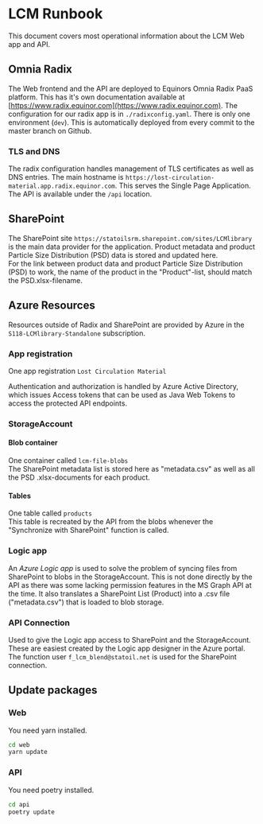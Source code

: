 # LCM Runbook

This document covers most operational information about the LCM Web app and API.

## Omnia Radix

The Web frontend and the API are deployed to Equinors Omnia Radix PaaS platform. This has it's own documentation available at [https://www.radix.equinor.com](https://www.radix.equinor.com). The configuration for our radix app is in `./radixconfig.yaml`. There is only one environment (`dev`). This is automatically deployed from every commit to the master branch on Github.

### TLS and DNS

The radix configuration handles management of TLS certificates as well as DNS entries. The main hostname is `https://lost-circulation-material.app.radix.equinor.com`. This serves the Single Page Application. The API is available under the `/api` location.

## SharePoint

The SharePoint site `https://statoilsrm.sharepoint.com/sites/LCMlibrary` is the main data provider for the application. Product metadata and product Particle Size Distribution (PSD) data is stored and updated here.  
For the link between product data and product Particle Size Distribution (PSD) to work, the name of the product in the "Product"-list, should match the PSD.xlsx-filename.

## Azure Resources

Resources outside of Radix and SharePoint are provided by Azure in the `S118-LCMlibrary-Standalone` subscription.

### App registration

One app registration `Lost Circulation Material`  

Authentication and authorization is handled by Azure Active Directory, which issues Access tokens that can be used as Java Web Tokens to access the protected API endpoints.

### StorageAccount

#### Blob container

One container called `lcm-file-blobs`  
The SharePoint metadata list is stored here as "metadata.csv" as well as all the PSD .xlsx-documents for each product.

#### Tables

One table called `products`  
This table is recreated by the API from the blobs whenever the "Synchronize with SharePoint" function is called.

### Logic app

An _Azure Logic app_ is used to solve the problem of syncing files from SharePoint to blobs in the StorageAccount. This is not done directly by the API as there was some lacking permission features in the MS Graph API at the time.
It also translates a SharePoint List (Product) into a .csv file ("metadata.csv") that is loaded to blob storage.

### API Connection

Used to give the Logic app access to SharePoint and the StorageAccount.  
These are easiest created by the Logic app designer in the Azure portal.  
The function user `f_lcm_blend@statoil.net` is used for the SharePoint connection.

## Update packages

### Web

You need yarn installed.

```sh
cd web
yarn update
```

### API

You need poetry installed.

```sh
cd api
poetry update
```
